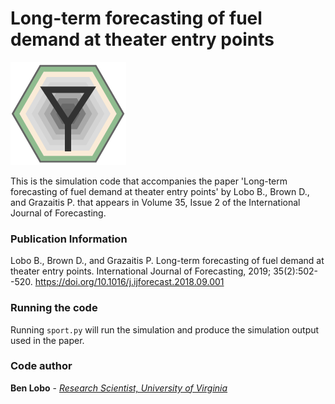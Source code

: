 # Long-term forecasting of fuel demand at theater entry points
![SPORT Project Logo](https://github.com/bjl2n/sport/blob/master/sport_icon.png "SPORT Project Logo")

This is the simulation code that accompanies the paper 'Long-term forecasting of fuel demand at theater entry points' 
by Lobo B., Brown D., and Grazaitis P. that appears in Volume 35, Issue 2 of the International Journal of Forecasting.

### Publication Information
Lobo B., Brown D., and Grazaitis P.  Long-term forecasting of fuel demand at theater entry points.  International Journal of Forecasting, 2019; 35(2):502--520.
https://doi.org/10.1016/j.ijforecast.2018.09.001

### Running the code
Running `sport.py` will run the simulation and produce the simulation output used in the paper.

### Code author
**Ben Lobo** - [*Research Scientist, University of Virginia*](http://www.people.virginia.edu/~bjl2n/)
